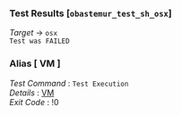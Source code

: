 ### Test Results [`obastemur_test_sh_osx`]   
*Target* -> `osx`   
`Test was FAILED`

### Alias [ VM ]   
*Test Command* : `Test Execution`   
*Details*      : [VM](https://github.com/CCRobot/TestResults/blob/20180312T055604obastemur_test_sh_osx/VM_0.md)   
*Exit Code*    : !0   

   
